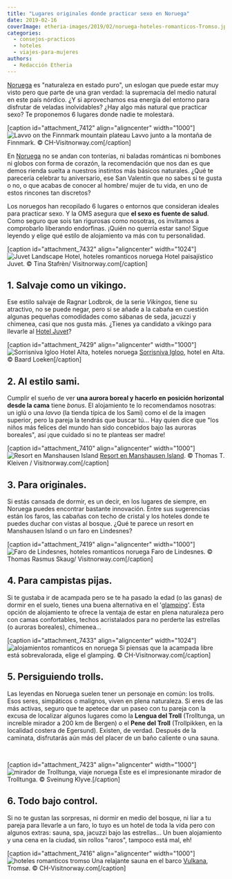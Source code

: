 ```yaml
---
title: "Lugares originales donde practicar sexo en Noruega"
date: 2019-02-16
coverImage: etheria-images/2019/02/noruega-hoteles-romanticos-Tromso.jpg
categories: 
  - consejos-practicos
  - hoteles
  - viajes-para-mujeres
authors: 
  - Redacción Etheria
---
```


[Noruega](https://www.visitnorway.es/que-hacer-en-noruega/atractivos-naturales/auroras-boreales/?utm_medium=banner&utm_source=revista-etheria) 
es "naturaleza en estado puro", un eslogan que puede estar muy visto pero que parte de 
una gran verdad: la supremacía del medio natural en este país nórdico. ¿Y si 
aprovechamos esa energía del entorno para disfrutar de veladas inolvidables? ¿Hay algo 
más natural que practicar sexo? Te proponemos 6 lugares donde nadie te molestará. 

\[caption id="attachment\_7412" align="aligncenter" width="1000"\]![Lavvo on the Finnmark mountain plateau](etheria-images/2019/02/Noruega-hoteles-romanticos-tienda.jpg "Lavvo junto a la montaña de Finnmark.") Lavvo junto a la montaña de Finnmark. © CH-Visitnorway.com\[/caption\]

En [Noruega](https://etheriamagazine.com/2018/12/13/razones-para-viajar-a-noruega/) no se andan con tonterías, ni baladas románticas ni bombones ni globos con forma de corazón, la recomendación que nos dan es que demos rienda suelta a nuestros instintos más básicos naturales. ¿Qué te parecería celebrar tu aniversario, ese San Valentín que no sabes si te gusta o no, o que acabas de conocer al hombre/ mujer de tu vida, en uno de estos rincones tan discretos?

Los noruegos han recopilado 6 lugares o entornos que consideran ideales para practicar sexo. Y la OMS asegura que **el sexo es fuente de salud**. Como seguro que sois tan rigurosas como nosotras, os invitamos a comprobarlo liberando endorfinas. ¡Quién no querría estar sano! Sigue leyendo y elige qué estilo de alojamiento va más con tu personalidad.

\[caption id="attachment\_7432" align="aligncenter" width="1024"\]![Juvet Landscape Hotel, hoteles romanticos noruega](etheria-images/2019/02/noruega-hotel-romantico-Juvet-1024x681.jpg "Hotel paisajístico Juvet.") Hotel paisajístico Juvet. © Tina Stafrèn/ Visitnorway.com\[/caption\]

## 1\. Salvaje como un vikingo.

Ese estilo salvaje de Ragnar Lodbrok, de la serie _Vikingos_, tiene su atractivo, no se puede negar, pero si se añade a la cabaña en cuestión algunas pequeñas comodidades como sábanas de seda, jacuzzi y chimenea, casi que nos gusta más. ¿Tienes ya candidato a vikingo para llevarle al [Hotel Juvet](http://www.juvet.com/the-juvet-hotel/the-hotel)?

\[caption id="attachment\_7429" align="aligncenter" width="1000"\]![Sorrisniva Igloo Hotel Alta, hoteles noruega](etheria-images/2019/02/noruega-hoteles-romanticos-iglu-Hotel-Alta.jpg "Sorrisniva Igloo.") [Sorrisniva Igloo](https://sorrisniva.no/), hotel en Alta. © Baard Loeken\[/caption\]

## 2\. Al estilo sami.

Cumplir el sueño de ver **una aurora boreal y hacerlo en posición horizontal desde la cama** tiene _bonus_. El alojamiento te lo recomendamos nosotras: un iglú o una _lavvo_ (la tienda típica de los Sami) como el de la imagen superior, pero la pareja la tendrás que buscar tú... Hay quien dice que "los niños más felices del mundo han sido concebidos bajo las auroras boreales", así ¡que cuidado si no te planteas ser madre!

\[caption id="attachment\_7410" align="aligncenter" width="1000"\]![Resort en Manshausen Island](etheria-images/2019/02/Noruega-hoteles-romanticos-mannshausen.jpg "Resort en Manshausen Island.") [Resort en Manshausen Island](http://www.manshausen.no/en/). © Thomas T. Kleiven / Visitnorway.com\[/caption\]

## 3\. Para originales.

Si estás cansada de dormir, es un decir, en los lugares de siempre, en Noruega puedes encontrar bastante innovación. Entre sus sugerencias están los faros, las cabañas con techo de cristal y los hoteles donde te puedes duchar con vistas al bosque. ¿Qué te parece un resort en Manshausen Island o un faro en Lindesnes?

\[caption id="attachment\_7419" align="aligncenter" width="1000"\]![Faro de Lindesnes, hoteles romanticos noruega](etheria-images/2019/02/noruega-hoteles-romanticos-faro-lindesnes.jpg "Faro de Lindesnes") Faro de Lindesnes. © Thomas Rasmus Skaug/ Visitnorway.com\[/caption\]

## 4\. Para campistas pijas.

Si te gustaba ir de acampada pero se te ha pasado la edad (o las ganas) de dormir en el suelo, tienes una buena alternativa en el '[glamping](https://www.visitnorway.es/search/?q=glamping&searchLabel=&premiumPartners=)'. Esta opción de alojamiento te ofrece la ventaja de estar en plena naturaleza pero con camas confortables, techos acristalados para no perderte las estrellas (o auroras boreales), chimenea...

\[caption id="attachment\_7433" align="aligncenter" width="1024"\]![alojamientos romanticos en noruega](etheria-images/2019/02/noruega-hoteles-romanticos-bosques-1024x685.jpg "Si piensas que la acampada libre está sobrevalorada, elige el glamping.") Si piensas que la acampada libre está sobrevalorada, elige el glamping. © CH-Visitnorway.com\[/caption\]

## 5\. Persiguiendo trolls.

Las leyendas en Noruega suelen tener un personaje en común: los trolls. Esos seres, simpáticos o malignos, viven en plena naturaleza. Si eres de las más activas, seguro que te apetece dar un paseo con tu pareja con la excusa de localizar algunos lugares como la **Lengua del Troll** (Trolltunga, un increíble mirador a 200 km de Bergen) o el **Pene del Troll** (Trollpikken, en la localidad costera de Egersund). Existen, de verdad. Después de la caminata, disfrutarás aún más del placer de un baño caliente o una sauna.

 

\[caption id="attachment\_7423" align="aligncenter" width="1000"\]![mirador de Trolltunga, viaje noruega](etheria-images/2019/02/noruega-viajes-romanticos-trolltunga.jpg "Este es el impresionante mirador de Trolltunga.") Este es el impresionante mirador de Trolltunga. © Sveinung Klyve.\[/caption\]

## 6\. Todo bajo control.

Si no te gustan las sorpresas, ni dormir en medio del bosque, ni liar a tu pareja para llevarle a un faro, lo tuyo es un hotel de toda la vida pero con algunos extras: sauna, spa, jacuzzi bajo las estrellas... Un buen alojamiento y una cena en la ciudad, sin rollos "raros", tampoco está mal, eh!

\[caption id="attachment\_7416" align="aligncenter" width="1000"\]![hoteles romanticos tromso](etheria-images/2019/02/noruega-hoteles-romanticos-Tromso.jpg "Una relajante sauna en el barco Vulkana.") Una relajante sauna en el barco [Vulkana](https://vulkana.no/), Tromsø. © CH-Visitnorway.com\[/caption\]
